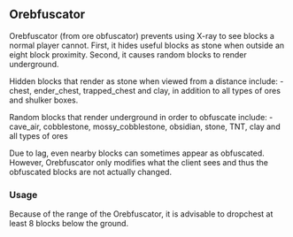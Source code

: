## Orebfuscator   

Orebfuscator (from ore obfuscator) prevents using X-ray to see blocks
a normal player cannot. First, it hides useful blocks as stone when 
outside an eight block proximity. Second, it causes random blocks 
to render underground.

Hidden blocks that render as stone when viewed from a distance include:
   -chest, ender_chest, trapped_chest and clay, in addition to all 
   types of ores and shulker boxes.

Random blocks that render underground in order to obfuscate include:
   -cave_air, cobblestone, mossy_cobblestone, obsidian, stone, TNT, 
   clay and all types of ores

Due to lag, even nearby blocks can sometimes appear as obfuscated. 
However, Orebfuscator only modifies what the client sees and thus the 
obfuscated blocks are not actually changed.

### Usage

Because of the range of the Orebfuscator, it is advisable to dropchest 
at least 8 blocks below the ground.
